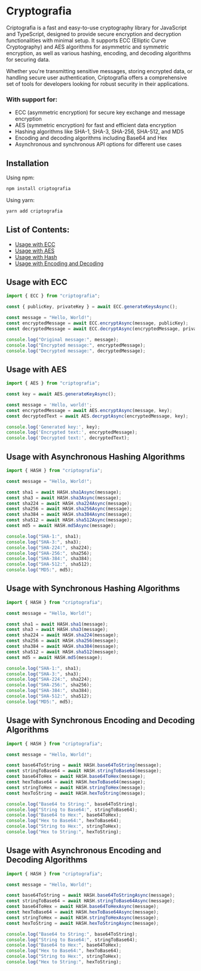 # Cryptografia

Criptografia is a fast and easy-to-use cryptography library for JavaScript and TypeScript, designed to provide secure encryption and decryption functionalities with minimal setup. It supports ECC (Elliptic Curve Cryptography) and AES algorithms for asymmetric and symmetric encryption, as well as various hashing, encoding, and decoding algorithms for securing data.

Whether you're transmitting sensitive messages, storing encrypted data, or handling secure user authentication, Criptografia offers a comprehensive set of tools for developers looking for robust security in their applications.

### With support for:
- ECC (asymmetric encryption) for secure key exchange and message encryption
- AES (symmetric encryption) for fast and efficient data encryption
- Hashing algorithms like SHA-1, SHA-3, SHA-256, SHA-512, and MD5
- Encoding and decoding algorithms including Base64 and Hex
- Asynchronous and synchronous API options for different use cases

## Installation

Using npm:
```sh
npm install criptografia
```
Using yarn:
```sh 
yarn add criptografia
```

## List of Contents: 
<ul>
 <li><a href="#usage-with-ecc">Usage with ECC</a></li> <li><a href="#usage-with-aes">Usage with AES</a></li> <li><a href="#usage-with-asynchronous-hashing-algorithms">Usage with Hash</a></li> <li><a href="#usage-with-asynchronous-encoding-and-decoding-algorithms">Usage with Encoding and Decoding</a></li>
</ul>

## Usage with ECC
```javascript
import { ECC } from "criptografia";

const { publicKey, privateKey } = await ECC.generateKeysAsync();

const message = "Hello, World!";
const encryptedMessage = await ECC.encryptAsync(message, publicKey);
const decryptedMessage = await ECC.decryptAsync(encryptedMessage, privateKey);

console.log("Original message:", message);
console.log("Encrypted message:", encryptedMessage);
console.log("Decrypted message:", decryptedMessage);
```

## Usage with AES
```javascript
import { AES } from "criptografia";

const key = await AES.generateKeyAsync();

const message = 'Hello, world!';
const encryptedMessage = await AES.encryptAsync(message, key);
const decryptedText = await AES.decryptAsync(encryptedMessage, key);

console.log('Generated key:', key);
console.log('Encrypted text:', encryptedMessage);
console.log('Decrypted text:', decryptedText);
```


## Usage with Asynchronous Hashing Algorithms
```javascript
import { HASH } from "criptografia";

const message = "Hello, World!";

const sha1 = await HASH.sha1Async(message);
const sha3 = await HASH.sha3Async(message);
const sha224 = await HASH.sha224Async(message);
const sha256 = await HASH.sha256Async(message);
const sha384 = await HASH.sha384Async(message);
const sha512 = await HASH.sha512Async(message);
const md5 = await HASH.md5Async(message);

console.log("SHA-1:", sha1);
console.log("SHA-3:", sha3);
console.log("SHA-224:", sha224);
console.log("SHA-256:", sha256);
console.log("SHA-384:", sha384);
console.log("SHA-512:", sha512);
console.log("MD5:", md5);
```
## Usage with Synchronous Hashing Algorithms
```javascript
import { HASH } from "criptografia";

const message = "Hello, World!";

const sha1 = await HASH.sha1(message);
const sha3 = await HASH.sha3(message);
const sha224 = await HASH.sha224(message);
const sha256 = await HASH.sha256(message);
const sha384 = await HASH.sha384(message);
const sha512 = await HASH.sha512(message);
const md5 = await HASH.md5(message);

console.log("SHA-1:", sha1);
console.log("SHA-3:", sha3);
console.log("SHA-224:", sha224);
console.log("SHA-256:", sha256);
console.log("SHA-384:", sha384);
console.log("SHA-512:", sha512);
console.log("MD5:", md5);
```

## Usage with Synchronous Encoding and Decoding Algorithms
```javascript
import { HASH } from "criptografia";

const message = "Hello, World!";

const base64ToString = await HASH.base64ToString(message);
const stringToBase64 = await HASH.stringToBase64(message);
const base64ToHex = await HASH.base64ToHex(message);
const hexToBase64 = await HASH.hexToBase64(message);
const stringToHex = await HASH.stringToHex(message);
const hexToString = await HASH.hexToString(message);

console.log("Base64 to String:", base64ToString);
console.log("String to Base64:", stringToBase64);
console.log("Base64 to Hex:", base64ToHex);
console.log("Hex to Base64:", hexToBase64);
console.log("String to Hex:", stringToHex);
console.log("Hex to String:", hexToString);
```

## Usage with Asynchronous Encoding and Decoding Algorithms
```javascript
import { HASH } from "criptografia";

const message = "Hello, World!";

const base64ToString = await HASH.base64ToStringAsync(message);
const stringToBase64 = await HASH.stringToBase64Async(message);
const base64ToHex = await HASH.base64ToHexAsync(message);
const hexToBase64 = await HASH.hexToBase64Async(message);
const stringToHex = await HASH.stringToHexAsync(message);
const hexToString = await HASH.hexToStringAsync(message);

console.log("Base64 to String:", base64ToString);
console.log("String to Base64:", stringToBase64);
console.log("Base64 to Hex:", base64ToHex);
console.log("Hex to Base64:", hexToBase64);
console.log("String to Hex:", stringToHex);
console.log("Hex to String:", hexToString);
```
